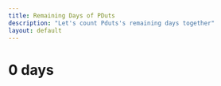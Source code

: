 ```yaml
---
title: Remaining Days of PDuts
description: "Let's count Pduts's remaining days together"
layout: default
---
```

<h1>
    <span id="days">0</span>
    <span>days</span>
</h1>